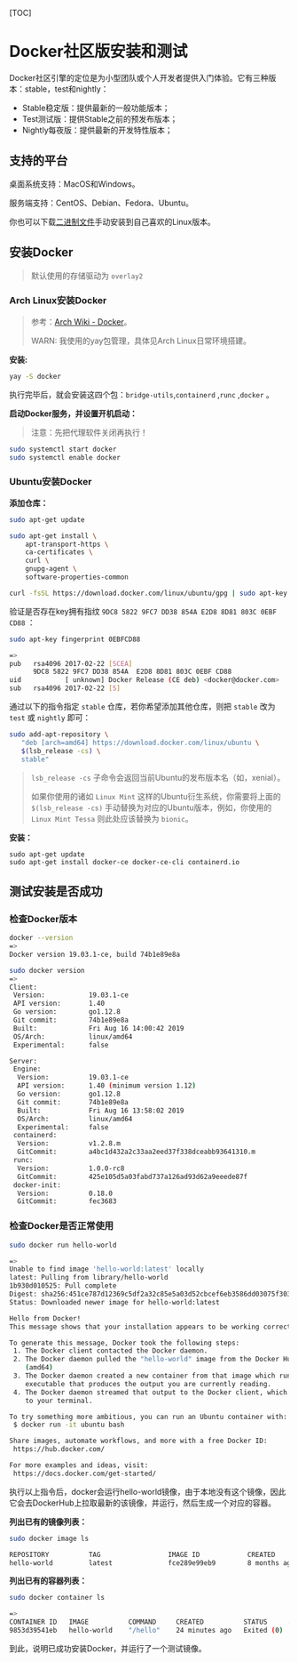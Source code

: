 [TOC]

# Docker社区版安装和测试

Docker社区引擎的定位是为小型团队或个人开发者提供入门体验。它有三种版本：stable，test和nightly：  

- Stable稳定版：提供最新的一般功能版本；
- Test测试版：提供Stable之前的预发布版本；
- Nightly每夜版：提供最新的开发特性版本；

## 支持的平台

桌面系统支持：MacOS和Windows。  

服务端支持：CentOS、Debian、Fedora、Ubuntu。

你也可以下载[二进制文件](https://docs.docker.com/install/linux/docker-ce/binaries/)手动安装到自己喜欢的Linux版本。  

## 安装Docker

> 默认使用的存储驱动为 `overlay2`

### Arch Linux安装Docker

> 参考：[Arch Wiki - Docker](https://wiki.archlinux.org/index.php/Docker)。
>
> WARN: 我使用的yay包管理，具体见Arch Linux日常环境搭建。

**安装:**  

```bash
yay -S docker
```

执行完毕后，就会安装这四个包：`bridge-utils`,`containerd` ,`runc` ,`docker` 。

**启动Docker服务，并设置开机启动：**  

> 注意：先把代理软件关闭再执行！

```bash
sudo systemctl start docker
sudo systemctl enable docker
```

### Ubuntu安装Docker

**添加仓库：**  

```bash
sudo apt-get update
```

```bash
sudo apt-get install \
    apt-transport-https \
    ca-certificates \
    curl \
    gnupg-agent \
    software-properties-common
```

```bash
curl -fsSL https://download.docker.com/linux/ubuntu/gpg | sudo apt-key add -
```

验证是否存在key拥有指纹 `9DC8 5822 9FC7 DD38 854A E2D8 8D81 803C 0EBF CD88` ：  

```bash
sudo apt-key fingerprint 0EBFCD88

=> 
pub   rsa4096 2017-02-22 [SCEA]
      9DC8 5822 9FC7 DD38 854A  E2D8 8D81 803C 0EBF CD88
uid           [ unknown] Docker Release (CE deb) <docker@docker.com>
sub   rsa4096 2017-02-22 [S]
```

通过以下的指令指定 `stable` 仓库，若你希望添加其他仓库，则把 `stable` 改为 `test` 或 `nightly` 即可：  

```bash
sudo add-apt-repository \
   "deb [arch=amd64] https://download.docker.com/linux/ubuntu \
   $(lsb_release -cs) \
   stable"
```

>`lsb_release -cs` 子命令会返回当前Ubuntu的发布版本名（如，xenial）。  
>
>如果你使用的诸如 `Linux Mint` 这样的Ubuntu衍生系统，你需要将上面的 `$(lsb_release -cs)` 手动替换为对应的Ubuntu版本，例如，你使用的 `Linux Mint Tessa` 则此处应该替换为 `bionic`。

**安装：**  

```
sudo apt-get update
sudo apt-get install docker-ce docker-ce-cli containerd.io
```



## 测试安装是否成功

### 检查Docker版本

```bash
docker --version
=>
Docker version 19.03.1-ce, build 74b1e89e8a

sudo docker version
=>
Client:
 Version:           19.03.1-ce
 API version:       1.40
 Go version:        go1.12.8
 Git commit:        74b1e89e8a
 Built:             Fri Aug 16 14:00:42 2019
 OS/Arch:           linux/amd64
 Experimental:      false

Server:
 Engine:
  Version:          19.03.1-ce
  API version:      1.40 (minimum version 1.12)
  Go version:       go1.12.8
  Git commit:       74b1e89e8a
  Built:            Fri Aug 16 13:58:02 2019
  OS/Arch:          linux/amd64
  Experimental:     false
 containerd:
  Version:          v1.2.8.m
  GitCommit:        a4bc1d432a2c33aa2eed37f338dceabb93641310.m
 runc:
  Version:          1.0.0-rc8
  GitCommit:        425e105d5a03fabd737a126ad93d62a9eeede87f
 docker-init:
  Version:          0.18.0
  GitCommit:        fec3683
```

### 检查Docker是否正常使用

```bash
sudo docker run hello-world

=>
Unable to find image 'hello-world:latest' locally
latest: Pulling from library/hello-world
1b930d010525: Pull complete 
Digest: sha256:451ce787d12369c5df2a32c85e5a03d52cbcef6eb3586dd03075f3034f10adcd
Status: Downloaded newer image for hello-world:latest

Hello from Docker!
This message shows that your installation appears to be working correctly.

To generate this message, Docker took the following steps:
 1. The Docker client contacted the Docker daemon.
 2. The Docker daemon pulled the "hello-world" image from the Docker Hub.
    (amd64)
 3. The Docker daemon created a new container from that image which runs the
    executable that produces the output you are currently reading.
 4. The Docker daemon streamed that output to the Docker client, which sent it
    to your terminal.

To try something more ambitious, you can run an Ubuntu container with:
 $ docker run -it ubuntu bash

Share images, automate workflows, and more with a free Docker ID:
 https://hub.docker.com/

For more examples and ideas, visit:
 https://docs.docker.com/get-started/

```

执行以上指令后，docker会运行hello-world镜像，由于本地没有这个镜像，因此它会去DockerHub上拉取最新的该镜像，并运行，然后生成一个对应的容器。  

**列出已有的镜像列表：**  

```bash
sudo docker image ls

REPOSITORY          TAG                 IMAGE ID            CREATED             SIZE
hello-world         latest              fce289e99eb9        8 months ago        1.84kB
```

**列出已有的容器列表：**  

```bash
sudo docker container ls

=>
CONTAINER ID   IMAGE          COMMAND     CREATED          STATUS     ...
9853d39541eb   hello-world    "/hello"    24 minutes ago   Exited (0) ...
```

到此，说明已成功安装Docker，并运行了一个测试镜像。  